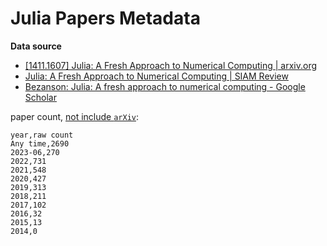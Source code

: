 # Julia Papers Metadata


**Data source**
+ [[1411.1607] Julia: A Fresh Approach to Numerical Computing | arxiv.org](https://arxiv.org/abs/1411.1607)
+ [Julia: A Fresh Approach to Numerical Computing | SIAM Review](https://epubs.siam.org/doi/10.1137/141000671)
+ [Bezanson: Julia: A fresh approach to numerical computing - Google Scholar](https://scholar.google.com/scholar?hl=en&as_sdt=40000005&sciodt=0,22&cites=12373977815425691465)


paper count, [not include `arXiv`][no-arxiv]:
```csv
year,raw count
Any time,2690
2023-06,270
2022,731
2021,548
2020,427
2019,313
2018,211
2017,102
2016,32
2015,13
2014,0
```

[no-arxiv]: https://scholar.google.com/scholar?q=-arXiv&hl=en&as_sdt=0,22&sciodt=0,22&cites=12373977815425691465&scipsc=1
